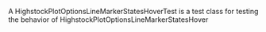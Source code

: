 A HighstockPlotOptionsLineMarkerStatesHoverTest is a test class for testing the behavior of HighstockPlotOptionsLineMarkerStatesHover